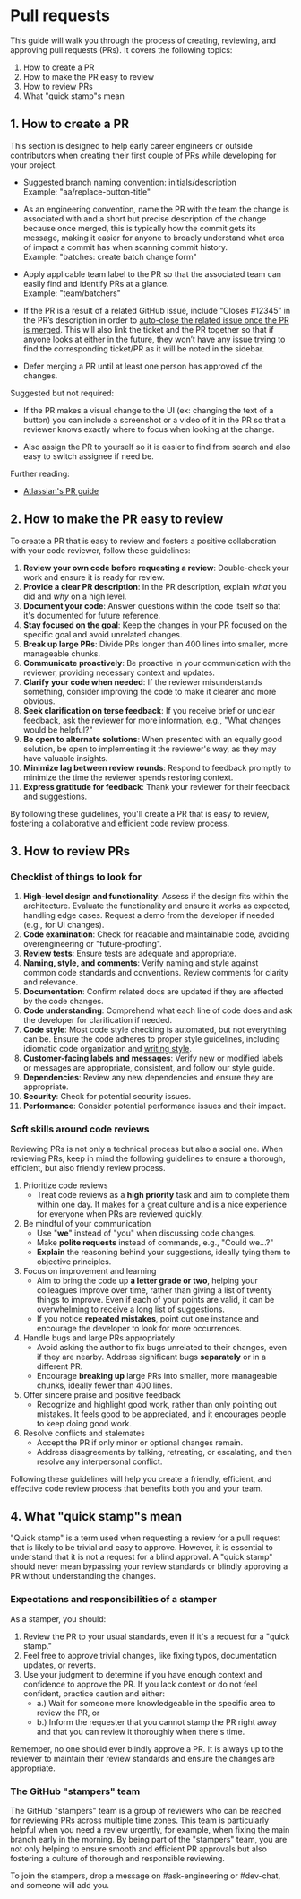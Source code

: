 # Pull requests

This guide will walk you through the process of creating, reviewing, and approving pull requests (PRs). It covers the following topics:

1. How to create a PR
2. How to make the PR easy to review
3. How to review PRs
4. What "quick stamp"s mean

## 1. How to create a PR

This section is designed to help early career engineers or outside contributors when creating their first couple of PRs while developing for your project.

- Suggested branch naming convention: initials/description<br>
  Example: "aa/replace-button-title"

- As an engineering convention, name the PR with the team the change is associated with and a short but precise description of the change because once merged, this is typically how the commit gets its message, making it easier for anyone to broadly understand what area of impact a commit has when scanning commit history.<br>
  Example: "batches: create batch change form"

- Apply applicable team label to the PR so that the associated team can easily find and identify PRs at a glance.<br>
  Example: "team/batchers"

- If the PR is a result of a related GitHub issue, include “Closes #12345” in the PR’s description in order to [auto-close the related issue once the PR is merged](https://docs.github.com/en/issues/tracking-your-work-with-issues/linking-a-pull-request-to-an-issue). This will also link the ticket and the PR together so that if anyone looks at either in the future, they won’t have any issue trying to find the corresponding ticket/PR as it will be noted in the sidebar.

- Defer merging a PR until at least one person has approved of the changes.

Suggested but not required:

- If the PR makes a visual change to the UI (ex: changing the text of a button) you can include a screenshot or a video of it in the PR so that a reviewer knows exactly where to focus when looking at the change.

- Also assign the PR to yourself so it is easier to find from search and also easy to switch assignee if need be.

Further reading:

- [Atlassian's PR guide](https://www.atlassian.com/blog/git/written-unwritten-guide-pull-requests)

## 2. How to make the PR easy to review

To create a PR that is easy to review and fosters a positive collaboration with your code reviewer, follow these guidelines:

1. **Review your own code before requesting a review**: Double-check your work and ensure it is ready for review.
1. **Provide a clear PR description**: In the PR description, explain _what_ you did and _why_ on a high level.
1. **Document your code**: Answer questions within the code itself so that it's documented for future reference.
1. **Stay focused on the goal**: Keep the changes in your PR focused on the specific goal and avoid unrelated changes.
1. **Break up large PRs**: Divide PRs longer than 400 lines into smaller, more manageable chunks.
1. **Communicate proactively**: Be proactive in your communication with the reviewer, providing necessary context and updates.
1. **Clarify your code when needed**: If the reviewer misunderstands something, consider improving the code to make it clearer and more obvious.
1. **Seek clarification on terse feedback**: If you receive brief or unclear feedback, ask the reviewer for more information, e.g., "What changes would be helpful?"
1. **Be open to alternate solutions**: When presented with an equally good solution, be open to implementing it the reviewer's way, as they may have valuable insights.
1. **Minimize lag between review rounds**: Respond to feedback promptly to minimize the time the reviewer spends restoring context.
1. **Express gratitude for feedback**: Thank your reviewer for their feedback and suggestions.

By following these guidelines, you'll create a PR that is easy to review, fostering a collaborative and efficient code review process.

## 3. How to review PRs

### Checklist of things to look for

1. **High-level design and functionality**: Assess if the design fits within the architecture. Evaluate the functionality and ensure it works as expected, handling edge cases. Request a demo from the developer if needed (e.g., for UI changes).
1. **Code examination**: Check for readable and maintainable code, avoiding overengineering or "future-proofing".
1. **Review tests**: Ensure tests are adequate and appropriate.
1. **Naming, style, and comments**: Verify naming and style against common code standards and conventions. Review comments for clarity and relevance.
1. **Documentation**: Confirm related docs are updated if they are affected by the code changes.
1. **Code understanding**: Comprehend what each line of code does and ask the developer for clarification if needed.
1. **Code style**: Most code style checking is automated, but not everything can be. Ensure the code adheres to proper style guidelines, including idiomatic code organization and [writing style](../../../../company-info-and-process/communication/content_guidelines/style_and_mechanics.md).
1. **Customer-facing labels and messages**: Verify new or modified labels or messages are appropriate, consistent, and follow our style guide.
1. **Dependencies**: Review any new dependencies and ensure they are appropriate.
1. **Security**: Check for potential security issues.
1. **Performance**: Consider potential performance issues and their impact.

### Soft skills around code reviews

Reviewing PRs is not only a technical process but also a social one. When reviewing PRs, keep in mind the following guidelines to ensure a thorough, efficient, but also friendly review process.

1. Prioritize code reviews
   - Treat code reviews as a **high priority** task and aim to complete them within one day. It makes for a great culture and is a nice experience for everyone when PRs are reviewed quickly.
1. Be mindful of your communication
   - Use "**we**" instead of "you" when discussing code changes.
   - Make **polite requests** instead of commands, e.g., "Could we...?"
   - **Explain** the reasoning behind your suggestions, ideally tying them to objective principles.
1. Focus on improvement and learning
   - Aim to bring the code up **a letter grade or two**, helping your colleagues improve over time, rather than giving a list of twenty things to improve. Even if each of your points are valid, it can be overwhelming to receive a long list of suggestions.
   - If you notice **repeated mistakes**, point out one instance and encourage the developer to look for more occurrences.
1. Handle bugs and large PRs appropriately
   - Avoid asking the author to fix bugs unrelated to their changes, even if they are nearby. Address significant bugs **separately** or in a different PR.
   - Encourage **breaking up** large PRs into smaller, more manageable chunks, ideally fewer than 400 lines.
1. Offer sincere praise and positive feedback
   - Recognize and highlight good work, rather than only pointing out mistakes. It feels good to be appreciated, and it encourages people to keep doing good work.
1. Resolve conflicts and stalemates
   - Accept the PR if only minor or optional changes remain.
   - Address disagreements by talking, retreating, or escalating, and then resolve any interpersonal conflict.

Following these guidelines will help you create a friendly, efficient, and effective code review process that benefits both you and your team.

## 4. What "quick stamp"s mean

"Quick stamp" is a term used when requesting a review for a pull request that is likely to be trivial and easy to approve. However, it is essential to understand that it is not a request for a blind approval. A "quick stamp" should never mean bypassing your review standards or blindly approving a PR without understanding the changes.

### Expectations and responsibilities of a stamper

As a stamper, you should:

1. Review the PR to your usual standards, even if it's a request for a "quick stamp."
2. Feel free to approve trivial changes, like fixing typos, documentation updates, or reverts.
3. Use your judgment to determine if you have enough context and confidence to approve the PR. If you lack context or do not feel confident, practice caution and either:
   - a.) Wait for someone more knowledgeable in the specific area to review the PR, or
   - b.) Inform the requester that you cannot stamp the PR right away and that you can review it thoroughly when there's time.

Remember, no one should ever blindly approve a PR. It is always up to the reviewer to maintain their review standards and ensure the changes are appropriate.

### The GitHub "stampers" team

The GitHub "stampers" team is a group of reviewers who can be reached for reviewing PRs across multiple time zones. This team is particularly helpful when you need a review urgently, for example, when fixing the main branch early in the morning. By being part of the "stampers" team, you are not only helping to ensure smooth and efficient PR approvals but also fostering a culture of thorough and responsible reviewing.

To join the stampers, drop a message on #ask-engineering or #dev-chat, and someone will add you.
